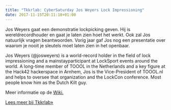 ```yaml
---
title: "Tkkrlab: CyberSaturday Jos Weyers Lock Impressioning"
date: 2017-11-15T20:11:18+01:00
---
```

Jos Weyers gaat een demonstratie lockpicking geven. Hij is wereldrecordhouder en gaat je laten zien hoet het werkt. Ook zal Jos natuurlijk vragen beantwoorden. Vorig jaar gaf Jos nog een presentatie over waarom je nooit je sleutels moet laten zien in het openbaar.

Jos Weyers (@josweyers) is a world-record holder in the field of lock impressioning and a mainstayparticipant at LockSport events around the world. A long-time member of TOOOL in the Netherlands and a key figure at the Hack42 hackerspace in Arnhem, Jos is the Vice-President of TOOOL.nl and helps to oversee that organization and the LockCon conference. Most people know him as the Dutch Kilt guy.

Meer informatie op de [Wiki.](https://tkkrlab.nl/wiki/CyberSaturday_:_Jos_Weyers,_Lock_Impressioning)

[Lees meer bij Tkkrlab&raquo;](https://tkkrlab.nl/wordpress/cybersaturday-jos-weyers-lock-impressioning_2017_11_15)